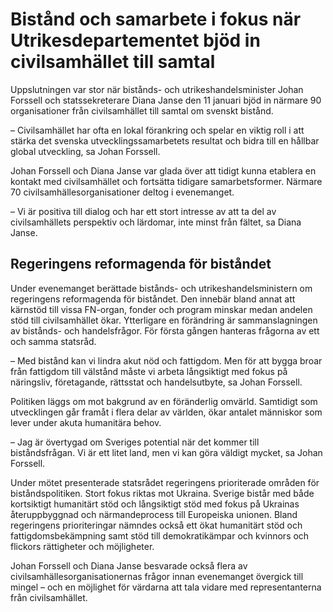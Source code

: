# Bistånd och samarbete i fokus när Utrikesdepartementet bjöd in civilsamhället till samtal

Uppslutningen var stor när bistånds- och utrikeshandelsminister Johan Forssell och statssekreterare Diana Janse den 11 januari bjöd in närmare 90 organisationer från civilsamhället till samtal om svenskt bistånd.

– Civilsamhället har ofta en lokal förankring och spelar en viktig roll i att stärka det svenska utvecklingssamarbetets resultat och bidra till en hållbar global utveckling, sa Johan Forssell.

Johan Forssell och Diana Janse var glada över att tidigt kunna etablera en kontakt med civilsamhället och fortsätta tidigare samarbetsformer. Närmare 70 civilsamhällesorganisationer deltog i evenemanget.

– Vi är positiva till dialog och har ett stort intresse av att ta del av civilsamhällets perspektiv och lärdomar, inte minst från fältet, sa Diana Janse.

## Regeringens reformagenda för biståndet

Under evenemanget berättade bistånds- och utrikeshandelsministern om regeringens reformagenda för biståndet. Den innebär bland annat att kärnstöd till vissa FN-organ, fonder och program minskar medan andelen stöd till civilsamhället ökar. Ytterligare en förändring är sammanslagningen av bistånds- och handelsfrågor. För första gången hanteras frågorna av ett och samma statsråd.

– Med bistånd kan vi lindra akut nöd och fattigdom. Men för att bygga broar från fattigdom till välstånd måste vi arbeta långsiktigt med fokus på näringsliv, företagande, rättsstat och handelsutbyte, sa Johan Forssell.

Politiken läggs om mot bakgrund av en föränderlig omvärld. Samtidigt som utvecklingen går framåt i flera delar av världen, ökar antalet människor som lever under akuta humanitära behov.

– Jag är övertygad om Sveriges potential när det kommer till biståndsfrågan. Vi är ett litet land, men vi kan göra väldigt mycket, sa Johan Forssell.

Under mötet presenterade statsrådet regeringens prioriterade områden för biståndspolitiken. Stort fokus riktas mot Ukraina. Sverige bistår med både kortsiktigt humanitärt stöd och långsiktigt stöd med fokus på Ukrainas återuppbyggnad och närmandeprocess till Europeiska unionen. Bland regeringens prioriteringar nämndes också ett ökat humanitärt stöd och fattigdomsbekämpning samt stöd till demokratikämpar och kvinnors och flickors rättigheter och möjligheter.

Johan Forssell och Diana Janse besvarade också flera av civilsamhällesorganisationernas frågor innan evenemanget övergick till mingel – och en möjlighet för värdarna att tala vidare med representanterna från civilsamhället.

